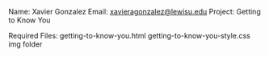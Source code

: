 Name: Xavier Gonzalez
Email: xavieragonzalez@lewisu.edu
Project: Getting to Know You

Required Files:
getting-to-know-you.html
getting-to-know-you-style.css
img folder
